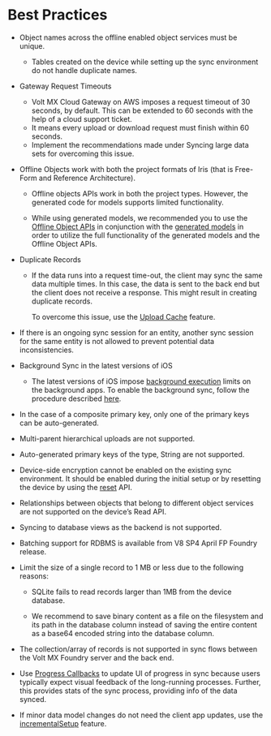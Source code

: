 


Best Practices
==============

*   Object names across the offline enabled object services must be unique.
    *   Tables created on the device while setting up the sync environment do not handle duplicate names.
*   Gateway Request Timeouts
    *   Volt MX Cloud Gateway on AWS imposes a request timeout of 30 seconds, by default. This can be extended to 60 seconds with the help of a cloud support ticket.
    *   It means every upload or download request must finish within 60 seconds.
    *   Implement the recommendations made under Syncing large data sets for overcoming this issue.
*   Offline Objects work with both the project formats of Iris (that is Free-Form and Reference Architecture).
    
    *   Offline objects APIs work in both the project types. However, the generated code for models supports limited functionality.
    
    *   While using generated models, we recommended you to use the [Offline Object APIs](../../../Foundry/offline_objectsapi_reference_guide/Content/Introduction.md) in conjunction with the [generated models](Offline_Objects_with_Generated_Object_Models.md) in order to utilize the full functionality of the generated models and the Offline Object APIs.
*   Duplicate Records
    *   If the data runs into a request time-out, the client may sync the same data multiple times. In this case, the data is sent to the back end but the client does not receive a response. This might result in creating duplicate records.
        
        To overcome this issue, use the [Upload Cache](Upload_Cache.md) feature.
        
*   If there is an ongoing sync session for an entity, another sync session for the same entity is not allowed to prevent potential data inconsistencies.
*   Background Sync in the latest versions of iOS
    *   The latest versions of iOS impose [background execution](https://developer.apple.com/library/archive/documentation/iPhone/Conceptual/iPhoneOSProgrammingGuide/BackgroundExecution/BackgroundExecution.md) limits on the background apps. To enable the background sync, follow the procedure described [here](https://support.hcltechsw.com/csm?id=kb_article&sysparm_article=KB0083492).
*   In the case of a composite primary key, only one of the primary keys can be auto-generated.
*   Multi-parent hierarchical uploads are not supported.
*   Auto-generated primary keys of the type, String are not supported.
*   Device-side encryption cannot be enabled on the existing sync environment. It should be enabled during the initial setup or by resetting the device by using the [reset](Drop_Reset__and_Rollback.md) API.
*   Relationships between objects that belong to different object services are not supported on the device’s Read API.
*   Syncing to database views as the backend is not supported.
*   Batching support for RDBMS is available from V8 SP4 April FP Foundry release.
*   Limit the size of a single record to 1 MB or less due to the following reasons:
    
    *   SQLite fails to read records larger than 1MB from the device database.
    
    *   We recommend to save binary content as a file on the filesystem and its path in the database column instead of saving the entire content as a base64 encoded string into the database column.
*   The collection/array of records is not supported in sync flows between the Volt MX Foundry server and the back end.
*   Use [Progress Callbacks](Sync_Progress_Events.md) to update UI of progress in sync because users typically expect visual feedback of the long-running processes. Further, this provides stats of the sync process, providing info of the data synced.
*   If minor data model changes do not need the client app updates, use the [incrementalSetup](IncrementalSetup.md) feature.
